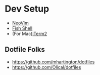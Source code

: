 # Dev Setup

- [NeoVim](https://neovim.io/doc/user/vim_diff.html#nvim-configuration)
- [Fish Shell](http://fishshell.com/)
- (For Mac)[iTerm2](https://www.iterm2.com)

## Dotfile Folks

- https://github.com/mhartington/dotfiles
- https://github.com/Olical/dotfiles
